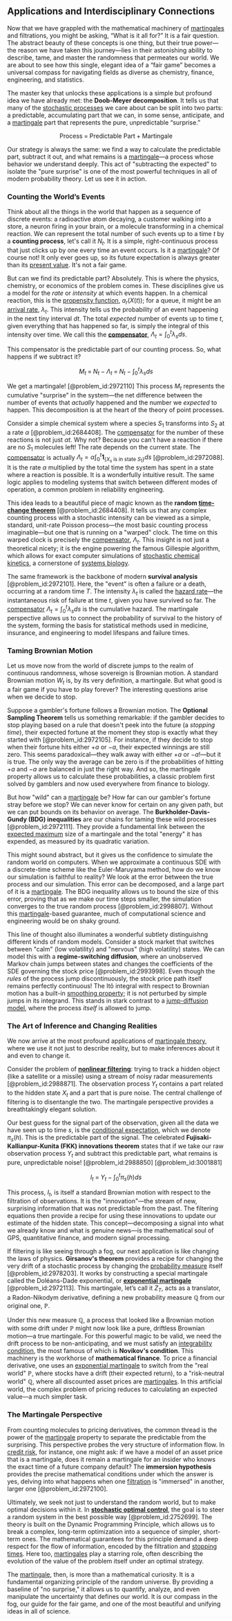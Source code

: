 ## Applications and Interdisciplinary Connections

Now that we have grappled with the mathematical machinery of [martingales](@article_id:267285) and filtrations, you might be asking, “What is it all for?” It is a fair question. The abstract beauty of these concepts is one thing, but their true power—the reason we have taken this journey—lies in their astonishing ability to describe, tame, and master the randomness that permeates our world. We are about to see how this single, elegant idea of a “fair game” becomes a universal compass for navigating fields as diverse as chemistry, finance, engineering, and statistics.

The master key that unlocks these applications is a simple but profound idea we have already met: the **Doob-Meyer decomposition**. It tells us that many of the [stochastic processes](@article_id:141072) we care about can be split into two parts: a predictable, accumulating part that we can, in some sense, anticipate, and a [martingale](@article_id:145542) part that represents the pure, unpredictable “surprise.”

$$
\text{Process} \;=\; \text{Predictable Part} \;+\; \text{Martingale}
$$

Our strategy is always the same: we find a way to calculate the predictable part, subtract it out, and what remains is a [martingale](@article_id:145542)—a process whose behavior we understand deeply. This act of "subtracting the expected" to isolate the "pure surprise" is one of the most powerful techniques in all of modern probability theory. Let us see it in action.

### Counting the World’s Events

Think about all the things in the world that happen as a sequence of discrete events: a radioactive atom decaying, a customer walking into a store, a neuron firing in your brain, or a molecule transforming in a chemical reaction. We can represent the total number of such events up to a time $t$ by a **counting process**, let's call it $N_t$. It is a simple, right-continuous process that just clicks up by one every time an event occurs. Is it a [martingale](@article_id:145542)? Of course not! It only ever goes up, so its future expectation is always greater than its [present value](@article_id:140669). It's not a fair game.

But can we find its predictable part? Absolutely. This is where the physics, chemistry, or economics of the problem comes in. These disciplines give us a model for the *rate* or *intensity* at which events happen. In a chemical reaction, this is the [propensity function](@article_id:180629), $a_r(X(t))$; for a queue, it might be an [arrival rate](@article_id:271309), $\lambda_t$. This intensity tells us the probability of an event happening in the next tiny interval $dt$. The total *expected* number of events up to time $t$, given everything that has happened so far, is simply the integral of this intensity over time. We call this the **[compensator](@article_id:270071)**, $\Lambda_t = \int_0^t \lambda_s ds$.

This compensator is the predictable part of our counting process. So, what happens if we subtract it?

$$
M_t \;=\; N_t - \Lambda_t \;=\; N_t - \int_0^t \lambda_s ds
$$

We get a martingale! [@problem_id:2972110] This process $M_t$ represents the cumulative "surprise" in the system—the net difference between the number of events that *actually* happened and the number we *expected* to happen. This decomposition is at the heart of the theory of point processes.

Consider a simple chemical system where a species $S_1$ transforms into $S_2$ at a rate $\alpha$ [@problem_id:2684408]. The [compensator](@article_id:270071) for the number of these reactions is not just $\alpha t$. Why not? Because you can't have a reaction if there are no $S_1$ molecules left! The rate depends on the current state. The [compensator](@article_id:270071) is actually $\Lambda_t = \alpha \int_0^t \mathbf{1}_{\{X_s \text{ is in state } S_1\}} ds$ [@problem_id:2972088]. It is the rate $\alpha$ multiplied by the total time the system has spent in a state where a reaction is possible. It is a wonderfully intuitive result. The same logic applies to modeling systems that switch between different modes of operation, a common problem in reliability engineering.

This idea leads to a beautiful piece of magic known as the **random [time-change theorem](@article_id:260568)** [@problem_id:2684408]. It tells us that any complex counting process with a stochastic intensity can be viewed as a simple, standard, unit-rate Poisson process—the most basic counting process imaginable—but one that is running on a "warped" clock. The time on this warped clock is precisely the [compensator](@article_id:270071), $\Lambda_t$. This insight is not just a theoretical nicety; it is the engine powering the famous Gillespie algorithm, which allows for exact computer simulations of [stochastic chemical kinetics](@article_id:185311), a cornerstone of [systems biology](@article_id:148055).

The same framework is the backbone of modern **survival analysis** [@problem_id:2972101]. Here, the "event" is often a failure or a death, occurring at a random time $T$. The intensity $\lambda_t$ is called the [hazard rate](@article_id:265894)—the instantaneous risk of failure at time $t$, given you have survived so far. The [compensator](@article_id:270071) $\Lambda_t = \int_0^t \lambda_s ds$ is the cumulative hazard. The martingale perspective allows us to connect the probability of survival to the history of the system, forming the basis for statistical methods used in medicine, insurance, and engineering to model lifespans and failure times.

### Taming Brownian Motion

Let us move now from the world of discrete jumps to the realm of continuous randomness, whose sovereign is Brownian motion. A standard Brownian motion $W_t$ is, by its very definition, a martingale. But what good is a fair game if you have to play forever? The interesting questions arise when we decide to stop.

Suppose a gambler's fortune follows a Brownian motion. The **Optional Sampling Theorem** tells us something remarkable: if the gambler decides to stop playing based on a rule that doesn't peek into the future (a *stopping time*), their expected fortune at the moment they stop is exactly what they started with [@problem_id:2972105]. For instance, if they decide to stop when their fortune hits either $+a$ or $-a$, their expected winnings are still zero. This seems paradoxical—they walk away with either $+a$ or $-a$!—but it is true. The only way the average can be zero is if the probabilities of hitting $+a$ and $-a$ are balanced in just the right way. And so, the martingale property allows us to calculate these probabilities, a classic problem first solved by gamblers and now used everywhere from finance to biology.

But how "wild" can a [martingale](@article_id:145542) be? How far can our gambler's fortune stray before we stop? We can never know for certain on any given path, but we can put bounds on its behavior on average. The **Burkholder-Davis-Gundy (BDG) inequalities** are our chains for taming these wild processes [@problem_id:2972111]. They provide a fundamental link between the [expected maximum](@article_id:264733) size of a martingale and the total "energy" it has expended, as measured by its quadratic variation.

This might sound abstract, but it gives us the confidence to simulate the random world on computers. When we approximate a continuous SDE with a discrete-time scheme like the Euler-Maruyama method, how do we know our simulation is faithful to reality? We look at the error between the true process and our simulation. This error can be decomposed, and a large part of it is a [martingale](@article_id:145542). The BDG inequality allows us to bound the size of this error, proving that as we make our time steps smaller, the simulation converges to the true random process [@problem_id:2998807]. Without this [martingale](@article_id:145542)-based guarantee, much of computational science and engineering would be on shaky ground.

This line of thought also illuminates a wonderful subtlety distinguishng different kinds of random models. Consider a stock market that switches between "calm" (low volatility) and "nervous" (high volatility) states. We can model this with a **regime-switching diffusion**, where an unobserved Markov chain jumps between states and changes the coefficients of the SDE governing the stock price [@problem_id:2993998]. Even though the *rules* of the process jump discontinuously, the stock price path itself remains perfectly continuous! The Itô integral with respect to Brownian motion has a built-in [smoothing property](@article_id:144961); it is not perturbed by simple jumps in its integrand. This stands in stark contrast to a [jump-diffusion model](@article_id:139810), where the process *itself* is allowed to jump.

### The Art of Inference and Changing Realities

We now arrive at the most profound applications of [martingale theory](@article_id:266311), where we use it not just to describe reality, but to make inferences about it and even to change it.

Consider the problem of **[nonlinear filtering](@article_id:200514)**: trying to track a hidden object (like a satellite or a missile) using a stream of noisy radar measurements [@problem_id:2988871]. The observation process $Y_t$ contains a part related to the hidden state $X_t$ and a part that is pure noise. The central challenge of filtering is to disentangle the two. The martingale perspective provides a breathtakingly elegant solution.

Our best guess for the signal part of the observation, given all the data we have seen up to time $s$, is the [conditional expectation](@article_id:158646), which we denote $\pi_s(h)$. This is the predictable part of the signal. The celebrated **Fujisaki-Kallianpur-Kunita (FKK) innovations theorem** states that if we take our raw observation process $Y_t$ and subtract this predictable part, what remains is pure, unpredictable noise! [@problem_id:2988850] [@problem_id:3001881]

$$
I_t \;=\; Y_t - \int_0^t \pi_s(h) ds
$$

This process, $I_t$, is itself a standard Brownian motion with respect to the filtration of observations. It is the "innovation"—the stream of new, surprising information that was not predictable from the past. The filtering equations then provide a recipe for using these innovations to update our estimate of the hidden state. This concept—decomposing a signal into what we already know and what is genuine news—is the mathematical soul of GPS, quantitative finance, and modern signal processing.

If filtering is like seeing through a fog, our next application is like changing the laws of physics. **Girsanov's theorem** provides a recipe for changing the very drift of a stochastic process by changing the [probability measure](@article_id:190928) itself [@problem_id:2978203]. It works by constructing a special martingale called the Doléans-Dade exponential, or **[exponential martingale](@article_id:181757)** [@problem_id:2972113]. This martingale, let’s call it $Z_T$, acts as a translator, a Radon-Nikodym derivative, defining a new probability measure $\mathbb{Q}$ from our original one, $\mathbb{P}$.

Under this new measure $\mathbb{Q}$, a process that looked like a Brownian motion with some drift under $\mathbb{P}$ might now look like a pure, driftless Brownian motion—a true martingale. For this powerful magic to be valid, we need the drift process to be non-anticipating, and we must satisfy an [integrability condition](@article_id:159840), the most famous of which is **Novikov's condition**. This machinery is the workhorse of **mathematical finance**. To price a financial derivative, one uses an [exponential martingale](@article_id:181757) to switch from the "real world" $\mathbb{P}$, where stocks have a drift (their expected return), to a "risk-neutral world" $\mathbb{Q}$, where all discounted asset prices are [martingales](@article_id:267285). In this artificial world, the complex problem of pricing reduces to calculating an expected value—a much simpler task.

### The Martingale Perspective

From counting molecules to pricing derivatives, the common thread is the power of the [martingale](@article_id:145542) property to separate the predictable from the surprising. This perspective probes the very structure of information flow. In [credit risk](@article_id:145518), for instance, one might ask: if we have a model of an asset price that is a martingale, does it remain a martingale for an insider who knows the exact time of a future company default? The **immersion hypothesis** provides the precise mathematical conditions under which the answer is yes, delving into what happens when one [filtration](@article_id:161519) is "immersed" in another, larger one [@problem_id:2972100].

Ultimately, we seek not just to understand the random world, but to make optimal decisions within it. In **[stochastic optimal control](@article_id:190043)**, the goal is to steer a random system in the best possible way [@problem_id:2752699]. The theory is built on the Dynamic Programming Principle, which allows us to break a complex, long-term optimization into a sequence of simpler, short-term ones. The mathematical guarantees for this principle demand a deep respect for the flow of information, encoded by the filtration and [stopping times](@article_id:261305). Here too, [martingales](@article_id:267285) play a starring role, often describing the evolution of the value of the problem itself under an optimal strategy.

The [martingale](@article_id:145542), then, is more than a mathematical curiosity. It is a fundamental organizing principle of the random universe. By providing a baseline of "no surprise," it allows us to quantify, analyze, and even manipulate the uncertainty that defines our world. It is our compass in the fog, our guide for the fair game, and one of the most beautiful and unifying ideas in all of science.